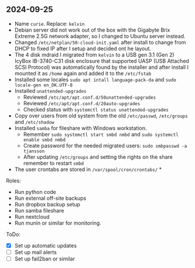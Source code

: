 ## 2024-09-25

* Name `curie`. Replace: `kelvin`
* Debian server did not work out of the box with the Gigabyte Brix Extreme 2.5G network adapter, so I changed to Ubuntu
    server instead. 
* Changed `/etc/netplan/50-cloud-init.yaml` after install to change from DHCP to fixed IP after I setup and decided ont
    he layout.
* The 4 disk mdraid I migrated from `kelvin` to a USB gen 3.1 (Gen 2) IcyBox IB-3740-C31 disk enclosure that supported UASP (USB Attached SCSI Protocol) was automatically found by the installer and after install I mounted it as `/home` again and added it to the `/etc/fstab`
* Installed some locales `sudo apt intall language-pack-da` and `sudo locale-gen en_DK.UTF-8`
* Installed `unattended-upgrades`
    * Reviewed `/etc/apt/apt.conf.d/50unattended-upgrades`
    * Reviewed `/etc/apt/apt.conf.d/20auto-upgrades`
    * Checked status with `systemctl status unattended-upgrades`
* Copy over users from old system from the old `/etc/passwd`, `/etc/groups` and `/etc/shadow`
* Installed `samba` for fileshare with Windows workstation.
    * Remember `sudo systemctl start smbd nmbd` and `sudo systemctl enable smbd nmbd`
    * Create password for the needed migrated users: `sudo smbpasswd -a tjansson`
    * After updating `/etc/groups` and setting the rights on the share remember to restart `smbd`
* The user crontabs are stored in `/var/spool/cron/crontabs/`
    *

Roles:
* Run python code
* Run external off-site backups
* Run dropbox backup setup
* Run samba fileshare
* Run nextcloud
* Run munin or similar for monitoring.

ToDo:
- [x] Set up automatic updates
- [ ] Set up mail alerts
- [ ] Set up fail2ban or similar
